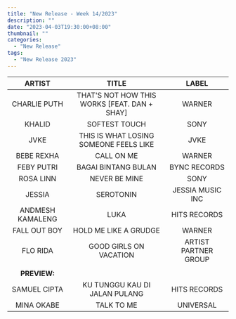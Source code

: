 ```yaml
---
title: "New Release - Week 14/2023"
description: ""
date: "2023-04-03T19:30:00+08:00"
thumbnail: ""
categories:
  - "New Release"
tags:
  - "New Release 2023"
---
```

<!--more-->
|ARTIST|TITLE|LABEL|
|:----:|:----:|:----:|
|CHARLIE PUTH|THAT'S NOT HOW THIS WORKS [FEAT. DAN + SHAY]|WARNER|
|KHALID|SOFTEST TOUCH|SONY|
|JVKE|THIS IS WHAT LOSING SOMEONE FEELS LIKE|JVKE|
|BEBE REXHA|CALL ON ME|WARNER|
|FEBY PUTRI|BAGAI BINTANG BULAN|BYNC RECORDS|
|ROSA LINN|NEVER BE MINE|SONY|
|JESSIA|SEROTONIN|JESSIA MUSIC INC|
|ANDMESH KAMALENG|LUKA|HITS RECORDS|
|FALL OUT BOY|HOLD ME LIKE A GRUDGE|WARNER|
|FLO RIDA|GOOD GIRLS ON VACATION|ARTIST PARTNER GROUP|
| | | |
|**PREVIEW:**| | |
|SAMUEL CIPTA|KU TUNGGU KAU DI JALAN PULANG|HITS RECORDS|
|MINA OKABE|TALK TO ME|UNIVERSAL|